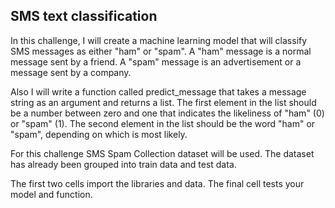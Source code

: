## SMS text classification

In this challenge, I will create a machine learning model that will classify SMS messages as either "ham" or "spam". A "ham" message is a normal message sent by a friend. A "spam" message is an advertisement or a message sent by a company.

Also I will write a function called predict_message that takes a message string as an argument and returns a list. The first element in the list should be a number between zero and one that indicates the likeliness of "ham" (0) or "spam" (1). The second element in the list should be the word "ham" or "spam", depending on which is most likely.

For this challenge SMS Spam Collection dataset will be used. The dataset has already been grouped into train data and test data.

The first two cells import the libraries and data. The final cell tests your model and function. 